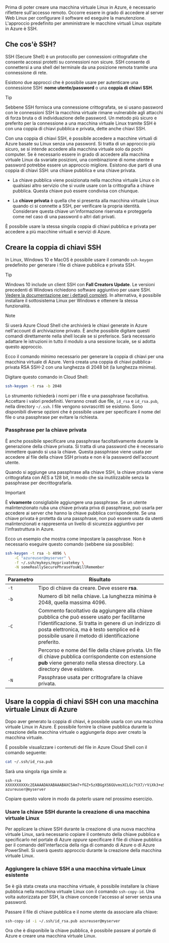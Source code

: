 Prima di poter creare una macchina virtuale Linux in Azure, è necessario riflettere sull'accesso remoto. Occorre essere in grado di accedere al server Web Linux per configurare il software ed eseguire la manutenzione. L'approccio predefinito per amministrare le macchine virtuali Linux ospitate in Azure è SSH.

## <a name="what-is-ssh"></a>Che cos'è SSH?

SSH (Secure Shell) è un protocollo per connessioni crittografate che consente accessi protetti su connessioni non sicure. SSH consente di connettersi a una shell del terminale da una posizione remota tramite una connessione di rete.

Esistono due approcci che è possibile usare per autenticare una connessione SSH: **nome utente/password** o una **coppia di chiavi SSH**. 

> [!TIP]
> Sebbene SSH fornisca una connessione crittografata, se si usano password con le connessioni SSH la macchina virtuale rimane vulnerabile agli attacchi di forza bruta o di individuazione delle password. Un metodo più sicuro e preferito per la connessione a una macchina virtuale Linux tramite SSH è con una coppia di chiavi pubblica e privata, dette anche chiavi SSH.

Con una coppia di chiavi SSH, è possibile accedere a macchine virtuali di Azure basate su Linux senza una password. Si tratta di un approccio più sicuro, se si intende accedere alla macchina virtuale solo da pochi computer. Se è necessario essere in grado di accedere alla macchina virtuale Linux da svariate posizioni, una combinazione di nome utente e password potrebbe essere un approccio migliore. Esistono due parti di una coppia di chiavi SSH: una chiave pubblica e una chiave privata.

* La chiave pubblica viene posizionata nella macchina virtuale Linux o in qualsiasi altro servizio che si vuole usare con la crittografia a chiave pubblica. Questa chiave può essere condivisa con chiunque.

- La **chiave privata** è quella che si presenta alla macchina virtuale Linux quando ci si connette a SSH, per verificare la propria identità. Considerare questa chiave un'informazione riservata e proteggerla come nel caso di una password o altri dati privati.

È possibile usare la stessa singola coppia di chiavi pubblica e privata per accedere a più macchine virtuali e servizi di Azure.

## <a name="create-the-ssh-key-pair"></a>Creare la coppia di chiavi SSH

In Linux, Windows 10 e MacOS è possibile usare il comando `ssh-keygen` predefinito per generare i file di chiave pubblica e privata SSH. 

> [!TIP]  
> Windows 10 include un client SSH con **Fall Creators Update**. Le versioni precedenti di Windows richiedono software aggiuntivo per usare SSH. [Vedere la documentazione per i dettagli completi](https://docs.microsoft.com/azure/virtual-machines/linux/ssh-from-windows). In alternativa, è possibile installare il sottosistema Linux per Windows e ottenere la stessa funzionalità.

> [!NOTE]  
> Si userà Azure Cloud Shell che archivierà le chiavi generate in Azure nell'account di archiviazione privato. È anche possibile digitare questi comandi direttamente nella shell locale se si preferisce. Sarà necessario adattare le istruzioni in tutto il modulo a una sessione locale, se si adotta questo approccio.

Ecco il comando minimo necessario per generare la coppia di chiavi per una macchina virtuale di Azure. Verrà creata una coppia di chiavi pubblica-privata RSA SSH-2 con una lunghezza di 2048 bit (la lunghezza minima). 

Digitare questo comando in Cloud Shell:

```bash
ssh-keygen -t rsa -b 2048
```

Lo strumento richiederà i nomi per i file e una passphrase facoltativa. Accettare i valori predefiniti. Verranno creati due file, `id_rsa` e `id_rsa.pub`, nella directory `~/.ssh`. I file vengono sovrascritti se esistono. Sono disponibili diverse opzioni che è possibile usare per specificare il nome del file o una passphrase per evitare la richiesta.

### <a name="private-key-passphrase"></a>Passphrase per la chiave privata

È anche possibile specificare una passphrase facoltativamente durante la generazione della chiave privata. Si tratta di una password che è necessario immettere quando si usa la chiave. Questa passphrase viene usata per accedere al file della chiave SSH privata e non è la password dell'account utente. 

Quando si aggiunge una passphrase alla chiave SSH, la chiave privata viene crittografata con AES a 128 bit, in modo che sia inutilizzabile senza la passphrase per decrittografarla. 

> [!IMPORTANT]  
> È **vivamente** consigliabile aggiungere una passphrase. Se un utente malintenzionato ruba una chiave privata priva di passphrase, può usarla per accedere ai server che hanno la chiave pubblica corrispondente. Se una chiave privata è protetta da una passphrase, non può essere usata da utenti malintenzionati e rappresenta un livello di sicurezza aggiuntivo per l'infrastruttura in Azure.

Ecco un esempio che mostra come impostare la passphrase. Non è necessario eseguire questo comando (sebbene sia possibile):

```bash
ssh-keygen -t rsa -b 4096 \
    -C "azureuser@myserver" \
    -f ~/.ssh/mykeys/myprivatekey \
    -N someReallySecurePhraseYouWillRemember
```

| Parametro | Risultato |
|-----------|--------------|
| `-t` | Tipo di chiave da creare. Deve essere **rsa**. |
| `-b` | Numero di bit nella chiave. La lunghezza minima è 2048, quella massima 4096. |
| `-C` | Commento facoltativo da aggiungere alla chiave pubblica che può essere usato per facilitarne l'identificazione. Si tratta in genere di un indirizzo di posta elettronica, ma è testo semplice ed è possibile usare il metodo di identificazione preferito. |
| `-f` | Percorso e nome del file della chiave privata. Un file di chiave pubblica corrispondente con estensione **pub** viene generato nella stessa directory. La directory deve esistere. |
| `-N` | Passphrase usata per crittografare la chiave privata. |

## <a name="use-the-ssh-key-pair-with-an-azure-linux-vm"></a>Usare la coppia di chiavi SSH con una macchina virtuale Linux di Azure

Dopo aver generato la coppia di chiavi, è possibile usarla con una macchina virtuale Linux in Azure. È possibile fornire la chiave pubblica durante la creazione della macchina virtuale o aggiungerla dopo aver creato la macchina virtuale. 

È possibile visualizzare i contenuti del file in Azure Cloud Shell con il comando seguente: 

```bash
cat ~/.ssh/id_rsa.pub
```

Sarà una singola riga simile a:

```output
ssh-rsa XXXXXXXXXXc2EAAAADAXABAAABAXC5Am7+fGZ+5zXBGgXS6GUvmsXCLGc7tX7/rViXk3+eShZzaXnt75gUmT1I2f75zFn2hlAIDGKWf4g12KWcZxy81TniUOTjUsVlwPymXUXxESL/UfJKfbdstBhTOdy5EG9rYWA0K43SJmwPhH28BpoLfXXXXXGX/ilsXXXXXKgRLiJ2W19MzXHp8z3Lxw7r9wx3HaVlP4XiFv9U4hGcp8RMI1MP1nNesFlOBpG4pV2bJRBTXNXeY4l6F8WZ3C4kuf8XxOo08mXaTpvZ3T1841altmNTZCcPkXuMrBjYSJbA8npoXAXNwiivyoe3X2KMXXXXXdXXXXXXXXXXCXXXXX/ azureuser@myserver
```

Copiare questo valore in modo da poterlo usare nel prossimo esercizio.

### <a name="use-the-ssh-key-when-creating-a-linux-vm"></a>Usare la chiave SSH durante la creazione di una macchina virtuale Linux

Per applicare la chiave SSH durante la creazione di una nuova macchina virtuale Linux, sarà necessario copiare il contenuto della chiave pubblica e specificarlo nel portale di Azure _oppure_ specificare il file di chiave pubblica per il comando dell'interfaccia della riga di comando di Azure o di Azure PowerShell. Si userà questo approccio durante la creazione della macchina virtuale Linux.

### <a name="add-the-ssh-key-to-an-existing-linux-vm"></a>Aggiungere la chiave SSH a una macchina virtuale Linux esistente

Se è già stata creata una macchina virtuale, è possibile installare la chiave pubblica nella macchina virtuale Linux con il comando `ssh-copy-id`. Una volta autorizzata per SSH, la chiave concede l'accesso al server senza una password.

Passare il file di chiave pubblica e il nome utente da associare alla chiave:

```bash
ssh-copy-id -i ~/.ssh/id_rsa.pub azureuser@myserver
```

Ora che è disponibile la chiave pubblica, è possibile passare al portale di Azure e creare una macchina virtuale Linux.
